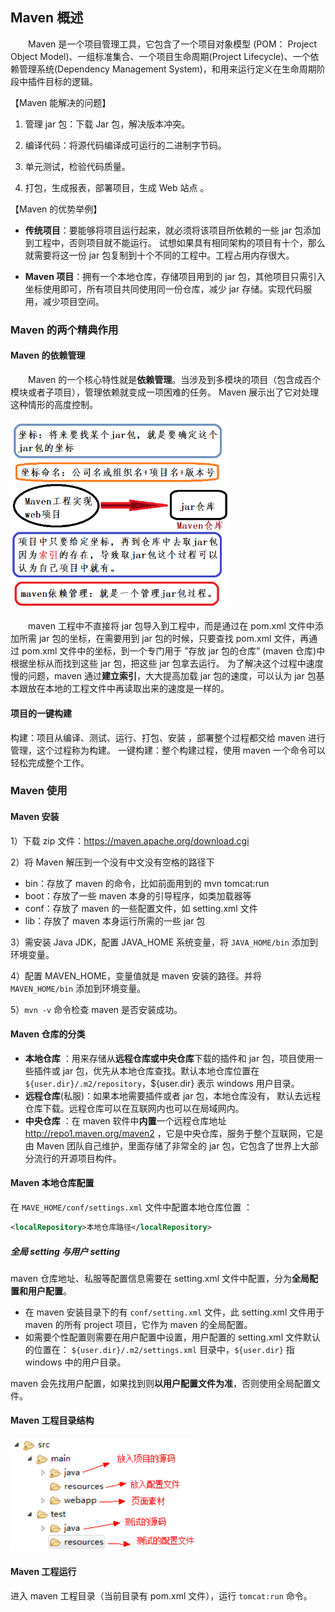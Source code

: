 ## Maven 概述

&emsp;&emsp;Maven 是一个项目管理工具，它包含了一个项目对象模型 (POM： Project Object Model)、一组标准集合、一个项目生命周期(Project Lifecycle)、一个依赖管理系统(Dependency Management System)，和用来运行定义在生命周期阶段中插件目标的逻辑。

【Maven 能解决的问题】

1. 管理 jar 包：下载 Jar 包，解决版本冲突。

2. 编译代码：将源代码编译成可运行的二进制字节码。

3. 单元测试，检验代码质量。

4. 打包，生成报表，部署项目，生成 Web 站点 。

【Maven 的优势举例】 

* **传统项目**：要能够将项目运行起来，就必须将该项目所依赖的一些 jar 包添加到工程中，否则项目就不能运行。 试想如果具有相同架构的项目有十个，那么就需要将这一份 jar 包复制到十个不同的工程中。工程占用内存很大。

* **Maven 项目**：拥有一个本地仓库，存储项目用到的 jar 包，其他项目只需引入坐标使用即可，所有项目共同使用同一份仓库，减少 jar 存储。实现代码服用，减少项目空间。  

### Maven 的两个精典作用 

#### Maven 的依赖管理 

&emsp;&emsp;Maven 的一个核心特性就是**依赖管理**。当涉及到多模块的项目（包含成百个模块或者子项目），管理依赖就变成一项困难的任务。 Maven 展示出了它对处理这种情形的高度控制。 

<img src="./chapter7/img7/01-dependency-management.png" width=350>

&emsp;&emsp;maven 工程中不直接将 jar 包导入到工程中，而是通过在 pom.xml 文件中添加所需 jar 包的坐标，在需要用到 jar 包的时候，只要查找 pom.xml 文件，再通过 pom.xml 文件中的坐标，到一个专门用于 ”存放 jar 包的仓库” (maven 仓库)中根据坐标从而找到这些 jar 包，把这些 jar 包拿去运行。 为了解决这个过程中速度慢的问题，maven 通过**建立索引**，大大提高加载 jar 包的速度，可以认为 jar 包基本跟放在本地的工程文件中再读取出来的速度是一样的。 

#### 项目的一键构建 

构建：项目从编译、测试、运行、打包、安装 ，部署整个过程都交给 maven 进行管理，这个过程称为构建。
一键构建：整个构建过程，使用 maven 一个命令可以轻松完成整个工作。 

### Maven 使用

#### Maven 安装 

1）下载 zip 文件：https://maven.apache.org/download.cgi

2）将 Maven 解压到一个没有中文没有空格的路径下 

* bin：存放了 maven 的命令，比如前面用到的 mvn tomcat:run
* boot：存放了一些 maven 本身的引导程序，如类加载器等
* conf：存放了 maven 的一些配置文件，如 setting.xml 文件
* lib：存放了 maven 本身运行所需的一些 jar 包 

3）需安装 Java JDK，配置 JAVA_HOME 系统变量，将 `JAVA_HOME/bin` 添加到环境变量。

4）配置 MAVEN_HOME，变量值就是 maven 安装的路径。并将  `MAVEN_HOME/bin` 添加到环境变量。

5）`mvn -v` 命令检查 maven 是否安装成功。 

#### Maven 仓库的分类 

* **本地仓库** ：用来存储从**远程仓库或中央仓库**下载的插件和 jar 包，项目使用一些插件或 jar 包，优先从本地仓库查找。默认本地仓库位置在 `${user.dir}/.m2/repository`，${user.dir} 表示 windows 用户目录。 
* **远程仓库**(私服)：如果本地需要插件或者 jar 包，本地仓库没有， 默认去远程仓库下载。远程仓库可以在互联网内也可以在局域网内。 
* **中央仓库** ：在 maven 软件中**内置**一个远程仓库地址 http://repo1.maven.org/maven2 ，它是中央仓库，服务于整个互联网，它是由 Maven 团队自己维护，里面存储了非常全的 jar 包，它包含了世界上大部分流行的开源项目构件。 

#### Maven 本地仓库配置 

在 `MAVE_HOME/conf/settings.xml` 文件中配置本地仓库位置 ：

```xml
<localRepository>本地仓库路径</localRepository>
```

##### 全局 setting 与用户 setting 

maven 仓库地址、私服等配置信息需要在 setting.xml 文件中配置，分为**全局配置和用户配置**。

* 在 maven 安装目录下的有 `conf/setting.xml` 文件，此 setting.xml 文件用于 maven 的所有 project 项目，它作为 maven 的全局配置。
* 如需要个性配置则需要在用户配置中设置，用户配置的 setting.xml 文件默认的位置在： `${user.dir}/.m2/settings.xml` 目录中，`${user.dir}` 指 windows 中的用户目录。

maven 会先找用户配置，如果找到则**以用户配置文件为准**，否则使用全局配置文件。 

#### Maven 工程目录结构 

<img src="./chapter7/img7/02-file-structure.png" width=300>

#### Maven 工程运行 

进入 maven 工程目录（当前目录有 pom.xml 文件），运行 `tomcat:run` 命令。

 